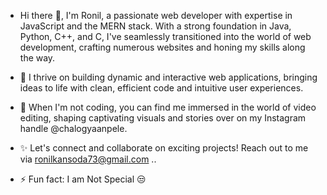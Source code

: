 - Hi there 👋, I'm Ronil, a passionate web developer with expertise in JavaScript and the MERN stack. With a strong foundation in Java, Python, C++, and C, I've seamlessly transitioned into the world of web development, crafting numerous websites and honing my skills along the way.

- 🚀 I thrive on building dynamic and interactive web applications, bringing ideas to life with clean, efficient code and intuitive user experiences.

- 🎥 When I'm not coding, you can find me immersed in the world of video editing, shaping captivating visuals and stories over on my Instagram handle @chalogyaanpele.
  
- ✨ Let's connect and collaborate on exciting projects! Reach out to me via ronilkansoda73@gmail.com ..
  
- ⚡ Fun fact: I am Not Special 😒
<!--
**ronilkansoda/ronilkansoda** is a ✨ _special_ ✨ repository because its `README.md` (this file) appears on your GitHub profile.

Here are some ideas to get you started:

- 🔭 I’m currently working on ...
- 🌱 I’m currently learning ...
- 👯 I’m looking to collaborate on ...
- 🤔 I’m looking for help with ...
- 💬 Ask me about ...
- 📫 How to reach me: ...
- 😄 Pronouns: ...
- ⚡ Fun fact: ...
-->
